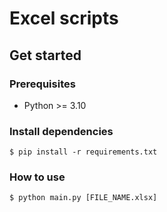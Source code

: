 # Excel scripts

## Get started
### Prerequisites
- Python >= 3.10

### Install dependencies
```
$ pip install -r requirements.txt
```
### How to use
```
$ python main.py [FILE_NAME.xlsx]
```